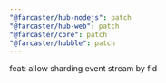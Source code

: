 ```yaml
---
"@farcaster/hub-nodejs": patch
"@farcaster/hub-web": patch
"@farcaster/core": patch
"@farcaster/hubble": patch
---
```


feat: allow sharding event stream by fid
